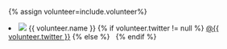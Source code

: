 {% assign volunteer=include.volunteer%}
  <li class="volunteer">
    <img src="{{ volunteer.image }}" />
    <span class="name">{{ volunteer.name }}</span>
    {% if volunteer.twitter != null  %}
      <a href="https://twitter.com/{{ volunteer.twitter }}">@{{ volunteer.twitter }}</a>
    {% else %}
      &nbsp;
    {% endif %}
  </li>
